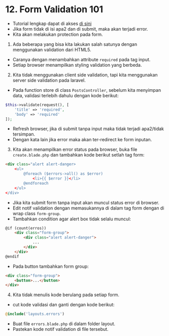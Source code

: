 # 12. Form Validation 101

- Tutorial lengkap dapat di akses [di sini](https://laracasts.com/series/laravel-from-scratch-2017/episodes/12)
- Jika form tidak di isi apa2 dan di submit, maka akan terjadi error.
- Kita akan melakukan protection pada form.

1. Ada beberapa yang bisa kita lakukan salah satunya dengan menggunakan validation dari HTML5.
- Caranya dengan menambahkan attribute `required` pada tag input.
- Setiap browser menampilkan styling validation yang berbeda.

2. Kita tidak menggunakan client side validation, tapi kita menggunakan server side validation pada laravel.
- Pada function store di class `PostsController`, sebelum kita menyimpan data, validasi terlebih dahulu dengan kode berikut:

```php
$this->validate(request(), [
	'title' => 'required',
	'body' => 'required'
]);
``` 

- Refresh browser, jika di submit tanpa input maka tidak terjadi apa2/tidak tersimpan.
- Dengan kata lain jika error maka akan ter-redirect ke form inputan.

3. Kita akan menampilkan error status pada browser, buka file `create.blade.php` dan tambahkan kode berikut setlah tag form:

```html
<div class="alert alert-danger>
	<ul>
		@foreach ($errors->all() as $error)
			<li>{{ $error }}</li>
		@endforeach
	</ul>
</div>
```

- Jika kita submit form tanpa input akan muncul status error di browser.
- Edit notif validation dengan memasukannya di dalam tag form dengan di wrap class `form-group`.
- Tambahkan condition agar alert box tidak selalu muncul:

```html
@if (count(erros))
	<div class="form-group">
		<div class="alert alert-danger">
			...
		</div>
	</div>
@endif
```

- Pada button tambahkan form group:

```html
<div class="form-group">
	<button>...</button>
</div>
```

4. Kita tidak menulis kode berulang pada setiap form.
- cut kode validasi dan ganti dengan kode berikut:

```php
@include('layouts.errors')
```

- Buat file `errors.blade.php` di dalam folder layout.
- Pastekan kode notif validation di file tersebut.

